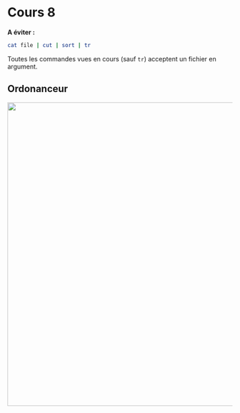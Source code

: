 # Cours 8

**A éviter :**

```bash
cat file | cut | sort | tr
```

Toutes les commandes vues en cours (sauf `tr`) acceptent un fichier en argument.



## Ordonanceur

<img title="" src="file:///home/pablo/cours/L2/iss/cm/images/automate_states.png" alt="" width="681">


